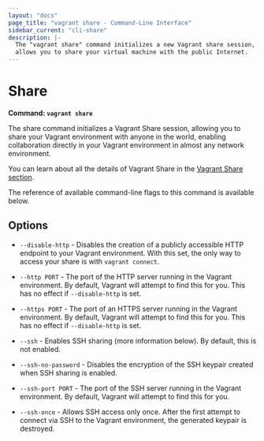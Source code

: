 ```yaml
---
layout: "docs"
page_title: "vagrant share - Command-Line Interface"
sidebar_current: "cli-share"
description: |-
  The "vagrant share" command initializes a new Vagrant share session, which
  allows you to share your virtual machine with the public Internet.
---
```


# Share

**Command: `vagrant share`**

The share command initializes a Vagrant Share session, allowing you to
share your Vagrant environment with anyone in the world, enabling collaboration
directly in your Vagrant environment in almost any network environment.

You can learn about all the details of Vagrant Share in the
[Vagrant Share section](/docs/share/).

The reference of available command-line flags to this command
is available below.

## Options

* `--disable-http` - Disables the creation of a publicly accessible
  HTTP endpoint to your Vagrant environment. With this set, the only way
  to access your share is with `vagrant connect`.

* `--http PORT` - The port of the HTTP server running in the Vagrant
  environment. By default, Vagrant will attempt to find this for you.
  This has no effect if `--disable-http` is set.

* `--https PORT` - The port of an HTTPS server running in the Vagrant
  environment. By default, Vagrant will attempt to find this for you.
  This has no effect if `--disable-http` is set.

* `--ssh` - Enables SSH sharing (more information below). By default, this
  is not enabled.

* `--ssh-no-password` - Disables the encryption of the SSH keypair created
  when SSH sharing is enabled.

* `--ssh-port PORT` - The port of the SSH server running in the Vagrant
  environment. By default, Vagrant will attempt to find this for you.

* `--ssh-once` - Allows SSH access only once. After the first attempt to
  connect via SSH to the Vagrant environment, the generated keypair is
  destroyed.
